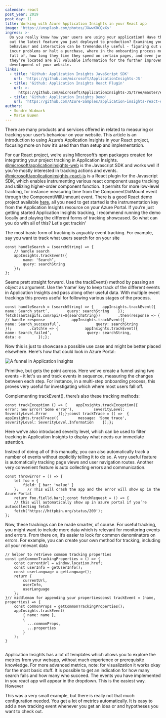 ```yaml
---
calendar: react
post_year: 2019
post_day: 11
title: Working with Azure Application Insights in your React app
image: 'https://unsplash.com/photos/JXwwX0CQxXs'
ingress: >-
  Do you really know how your users are using your application? Have they tried
  out the latest feature you just deployed to production? Examining your user’s
  behaviour and interaction can be tremendously useful - figuring out where they
  incur problems or halt a purchase, where in the onboarding process most people
  fall of, how long they time they spend on certain pages, and even just where
  they’re located are all valuable information for the further improvement and
  development of your website. 
links:
  - title: 'Github: Application Insights JavaScript SDK'
    url: 'https://github.com/microsoft/ApplicationInsights-JS'
  - title: 'Github: Application Insights React Plugin'
    url: >-
      https://github.com/microsoft/ApplicationInsights-JS/tree/master/extensions/applicationinsights-react-js
  - title: 'Github: Application Insights Demo'
    url: 'https://github.com/Azure-Samples/application-insights-react-demo'
authors:
  - Sondre Widmark
  - Marie Buøen
---
```

There are many products and services offered in related to measuring or tracking your user’s behaviour on your website. This article is an introduction to using Azure’s Application Insights in your React project, focusing more on how it’s used than than setup and implementation.

For our React project, we’re using Microsoft’s npm packages created for integrating your project tracking in Application Insights. [@microsoft/applicationinsights-web](https://github.com/microsoft/ApplicationInsights-JS) is the Javascript SDK and works well if you’re mostly interested in tracking actions and events. [@microsoft/applicationinsights-react-js](https://github.com/microsoft/ApplicationInsights-JS/tree/master/extensions/applicationinsights-react-js) is a React plugin for the Javascript SDK, which enables instrumenting various react component usage tracking and utilizing higher-order component function. It permits for more low-level tracking, for instance measuring time from the ComponentDidMount event through the ComponentWillUnmount event. There is a good React demo project available [here](https://github.com/Azure-Samples/application-insights-react-demo), all you need to get started is the instrumentation key from the Application Insights resource on your Azure Portal. If you're just getting started Application Insights tracking, I recommend running the demo locally and playing the different forms of tracking showcased. So what can you do with all of this? Let's get trackin'

The most basic form of tracking is arguably event tracking. For example, say you want to track what users search for on your site

```
const handleSearch = (searchString) => {
    // handle search
    appInsights.trackEvent({
        name: 'Search’,
        query: searchString
    });
};
```

Seems prett straight forward. Use the trackEvent() method by passing an object as argument. Use the ‘name’ key to keep track of the different events in Application Insights and pass along other useful data. With multiple event trackings this proves useful for following various stages of the process.

```
const handleSearch = (searchString) => {    appInsights.trackEvent({        name: Search_start’,        query: searchString    });   fetch(santasgifs.com/api/s=${searchString})        .then(response => {            // handle response            appInsights.trackEvent({                name: Search_successful’,                query: searchString            });        .catch(e => {            appInsights.trackEvent({                name: Search_failed’,                query: searchString,                data: e        });};
```

Now this is just to showcase a possible use case and might be better placed elsewhere. Here's how that could look in Azure Portal:

![A funnel in Application Insights](/assets/image.png "A funnel in Application Insights")

Primitive, but gets the point across. Here we've create a funnel using two events - it let's us and track events in sequence, measuring the changes between each step. For instance, in a multi-step onboarding process, this proves very useful for investigating which where most users fall off.

Complementing trackEvent(), there’s also these tracking methods:

```
const trackException () => {    appInsights.trackException({         error: new Error('Some error'),         severityLevel: SeverityLevel.Error     });};const trackTrace = () =>  {    appInsights.trackTrace({         message: 'Some trace',         severityLevel: SeverityLevel.Information    });}; 
```

Here we’ve also introduced severity level, which can be used to filter tracking in Application Insights to display what needs our immediate attention.

Instead of doing all of this manually, you can also automatically track a number of events without explicitly telling it to do so. A very useful feature is automatically tracking page views and user navigation routes. Another very convenient feature is auto collecting errors and communication.

```
const throwError = () => {
    let foo = {
        field: { bar: 'value' }
    };    // This will crash the app and the error will show up in the Azure Portal
    return foo.fielld.bar;};const fetchRequest = () => {
    // this will automatically show up in azure portal if you’re autocollecting fetch 
    fetch('https://httpbin.org/status/200');
};
```

Now, these trackings can be made smarter, of course. For useful tracking, you might want to include more data which is relevant for monitoring events and errors. From there on, it’s easier to look for common denominators on errors. For example, you can create your own method for tracking, including all your relevant data

```
// helper to retrieve common tracking properties
const getCommonTrackingProperties = () => {
    const currentUrl = window.location.href;
    const userInfo = getUserInfo();
    const userLanguage = getLanguage();
    return {
        currentUrl,
        userInfo,
        userLanguage
    };
}// middleman for appending your propertiesconst trackEvent = (name, properties) => {
    const commonProps = getCommonTrackingProperties();
    appInsights.trackEvent(
        { name: name },
        {
          ...commonProps,
          ...properties
        }
    );
}
​
```



Application Insights has a lot of templates which allows you to explore the metrics from your webapp, without much experience or prerequisite knowledge. For more advanced metrics, note: for visualization it works okay for the most basic stuff. It is possible to get an indication for how many search fails and how many who succeed. The events you have implemented in you react app will appear in the dropdown. This is the easiest way. However 

This was a very small example, but there is really not that much configuration needed. You get a lot of metrics automatically. It is easy to add a new tracking event whenever you get an idea or and hypotheses you want to check out.
